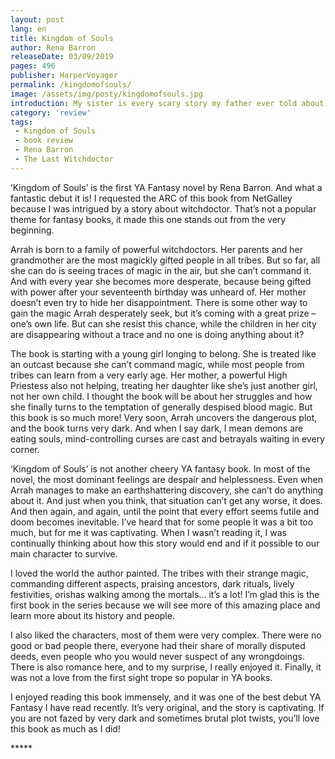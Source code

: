 ```yaml
---
layout: post
lang: en
title: Kingdom of Souls
author: Rena Barron
releaseDate: 03/09/2019
pages: 496
publisher: HarperVoyager
permalink: /kingdomofsouls/
image: /assets/img/posty/kingdomofsouls.jpg
introduction: My sister is every scary story my father ever told about evil witchdoctors – only she’s so much worse.
category: 'review'
tags:
 - Kingdom of Souls
 - book review
 - Rena Barron
 - The Last Witchdoctor
---
```


  ‘Kingdom of Souls’ is the first YA Fantasy novel by Rena Barron. And what a fantastic debut it is! I requested the ARC of this book from NetGalley because I was intrigued by a story about witchdoctor. That’s not a popular theme for fantasy books, it made this one stands out from the very beginning.

  Arrah is born to a family of powerful witchdoctors. Her parents and her grandmother are the most magickly gifted people in all tribes. But so far, all she can do is seeing traces of magic in the air, but she can’t command it. And with every year she becomes more desperate, because being gifted with power after your seventeenth birthday was unheard of. Her mother doesn’t even try to hide her disappointment. There is some other way to gain the magic Arrah desperately seek, but it’s coming with a great prize – one’s own life. But can she resist this chance, while the children in her city are disappearing without a trace and no one is doing anything about it?

  The book is starting with a young girl longing to belong. She is treated like an outcast because she can’t command magic, while most people from tribes can learn from a very early age. Her mother, a powerful High Priestess also not helping, treating her daughter like she’s just another girl, not her own child. I thought the book will be about her struggles and how she finally turns to the temptation of generally despised blood magic. But this book is so much more! Very soon, Arrah uncovers the dangerous plot, and the book turns very dark. And when I say dark, I mean demons are eating souls, mind-controlling curses are cast and betrayals waiting in every corner.

  ‘Kingdom of Souls’ is not another cheery YA fantasy book. In most of the novel, the most dominant feelings are despair and helplessness. Even when Arrah manages to make an earthshattering discovery, she can’t do anything about it. And just when you think, that situation can’t get any worse, it does. And then again, and again, until the point that every effort seems futile and doom becomes inevitable. I’ve heard that for some people it was a bit too much, but for me it was captivating. When I wasn’t reading it, I was continually thinking about how this story would end and if it possible to our main character to survive.

  I loved the world the author painted. The tribes with their strange magic, commanding different aspects, praising ancestors, dark rituals, lively festivities, orishas walking among the mortals… it’s a lot! I’m glad this is the first book in the series because we will see more of this amazing place and learn more about its history and people.

  I also liked the characters, most of them were very complex. There were no good or bad people there, everyone had their share of morally disputed deeds, even people who you would never suspect of any wrongdoings. There is also romance here, and to my surprise, I really enjoyed it. Finally, it was not a love from the first sight trope so popular in YA books.

  I enjoyed reading this book immensely, and it was one of the best debut YA Fantasy I have read recently. It’s very original, and the story is captivating. If you are not fazed by very dark and sometimes brutal plot twists, you’ll love this book as much as I did!

  \*\*\*\*\*
